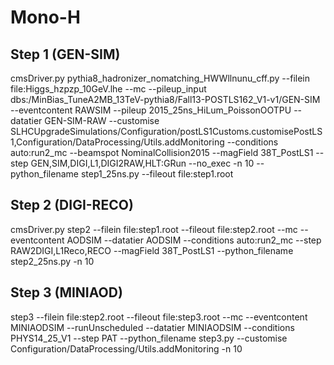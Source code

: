 # Mono-H

## Step 1 (GEN-SIM)

cmsDriver.py pythia8_hadronizer_nomatching_HWWllnunu_cff.py --filein file:Higgs_hzpzp_10GeV.lhe --mc --pileup_input dbs:/MinBias_TuneA2MB_13TeV-pythia8/Fall13-POSTLS162_V1-v1/GEN-SIM --eventcontent RAWSIM --pileup 2015_25ns_HiLum_PoissonOOTPU --datatier GEN-SIM-RAW --customise SLHCUpgradeSimulations/Configuration/postLS1Customs.customisePostLS1,Configuration/DataProcessing/Utils.addMonitoring --conditions auto:run2_mc --beamspot NominalCollision2015 --magField 38T_PostLS1 --step GEN,SIM,DIGI,L1,DIGI2RAW,HLT:GRun --no_exec -n 10 --python_filename step1_25ns.py --fileout file:step1.root


## Step 2 (DIGI-RECO)

cmsDriver.py  step2 --filein file:step1.root --fileout file:step2.root --mc --eventcontent AODSIM --datatier AODSIM --conditions auto:run2_mc --step RAW2DIGI,L1Reco,RECO --magField 38T_PostLS1 --python_filename step2_25ns.py -n 10


## Step 3 (MINIAOD)

step3 --filein file:step2.root --fileout file:step3.root --mc --eventcontent MINIAODSIM --runUnscheduled --datatier MINIAODSIM --conditions PHYS14_25_V1 --step PAT --python_filename step3.py --customise Configuration/DataProcessing/Utils.addMonitoring -n 10

